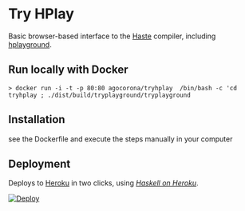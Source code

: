 Try HPlay
=========

Basic browser-based interface to the [Haste](http://haste-lang.org/) compiler, including [hplayground](https://github.com/agocorona/hplayground/).

Run locally with Docker
-----------------------

    > docker run -i -t -p 80:80 agocorona/tryhplay  /bin/bash -c 'cd tryhplay ; ./dist/build/tryplayground/tryplayground

Installation
------------
see the Dockerfile and execute the steps manually in your computer

Deployment
----------

Deploys to [Heroku](http://heroku.com/) in two clicks, using [_Haskell on Heroku_](http://haskellonheroku.com/).

[![Deploy](https://www.herokucdn.com/deploy/button.png)](https://heroku.com/deploy?template=https://github.com/agocorona/tryhaste)
